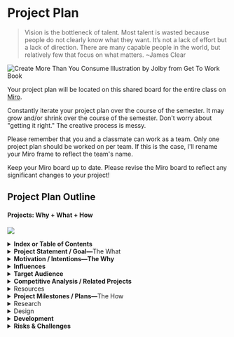 # Project Plan

> Vision is the bottleneck of talent. Most talent is wasted because people do not clearly know what they want. It’s not a lack of effort but a lack of direction. There are many capable people in the world, but relatively few that focus on what matters. \~James Clear

![Create More Than You Consume Illustration by Jolby from Get To Work Book](<../../.gitbook/assets/GETTOWORKBOOK\_create more than you consume.jpg>)

Your project plan will be located on this shared board for the entire class on [Miro](https://miro.com/app/board/uXjVOWb7kyo=/).

Constantly iterate your project plan over the course of the semester. It may grow and/or shrink over the course of the semester. Don't worry about "getting it right." The creative process is messy.

Please remember that you and a classmate can work as a team. Only one project plan should be worked on per team. If this is the case, I'll rename your Miro frame to reflect the team's name.

Keep your Miro board up to date. Please revise the Miro board to reflect any significant changes to your project!&#x20;

## Project Plan Outline

#### Projects: Why + What + How

![](<../../.gitbook/assets/bullet journal plans goals intentions.jpeg>)

<details>

<summary><strong>Index or Table of Contents</strong></summary>

* **Project Statement / Goal—**The What&#x20;
* **Motivation / Intentions—The Why**
* **Influences**
* **Target Audience**
* **Competitive Analysis / Related Projects**
* **Resources**
* **Project Milestones / Plans—**The How
* **Research**
* **Design**
* **Development**
* **Risks and Challenges**

</details>

<details>

<summary><strong>Project Statement / Goal—</strong>The What </summary>

* What is your project about?

<!---->

* What are your project's theme(s) or conceptual underpinnings? (Think 1 to 3 hashtags.)

<!---->

* What is your project's "elevator pitch"? Think phrase or 1 sentence maximum.

<!---->

* What is your short, project description? Write a 200-300 word paragraph that addresses four of the five essential questions:
  * why (see motivation/intentions and influences below)
  * what (see related projects, research, design, and development below)
  * who (see target audience below) and
  * how (see resources, project milestones/plans, and risks & challenges below) about your project.

</details>

<details>

<summary><strong>Motivation / Intentions—The Why</strong></summary>

_An intention is a commitment to a process._

* Why are you doing this project?

<!---->

* What are you exploring or discovering here? What questions are you asking? Do you love your idea? Does it feel right on instinct? Are you willing to commit to this project? Are you willing to live, sleep, and eat with this project?

<!---->

* Show and discuss prior work as evidence of your ability to engage in this project.

</details>

<details>

<summary><strong>Influences</strong></summary>

* List other artists, designers, creative technologists, and/or entrepreneurs & their work that influences your work.

<!---->

* Do you remember the course, ideation & prototyping? What are your \*\*inputs\*\*? (i.e. books, articles, videos, exhibitions, podcasts, etc.)

</details>

<details>

<summary><strong>Target Audience</strong></summary>

* Who is this project for? Please note that everyone is not a valid answer. Target is the keyword here.

<!---->

* Who cares? Who will care? Who is your target audience?

<!---->

* What do you want your target audience to experience when they interact with your project?

</details>

<details>

<summary><strong>Competitive Analysis / Related Projects</strong></summary>

* Compare and contrast at least 3 similar projects by other artists, designers, or creative technologists to yours.

<!---->

* Who or what are your competitors? How will it be positioned (branding) and differentiated (market and competitors or like works)?

</details>

<details>

<summary>Resources</summary>

Including, but not limited to:

* List of Collaborators, Participants, Advisors, and "Outside" critics (People and their roles).
  * Be Specific. First & Last Names and URLs if available
* Materials & Vendors List
  * Include URLs or physical addresses if necessary
* Technical requirements
  * Software and hardware
* Budget
  * Include materials costs, software/hardware costs, work for hire costs, shipping costs

You should decide what kinds of resources are most appropriate for your project. (What assets do you require?)

</details>

<details>

<summary><strong>Project Milestones / Plans—</strong>The How</summary>

_A plan is the definition of a process._\
__\
__How are you achieving this?

* Break down your milestones into actionable tasks using a system of your choice. I highly recommend [Personal Kanban](http://personalkanban.com). Another system that is popular with students is the [Bullet Journal](https://bulletjournal.com/pages/learn). However, neither is required if you have another system with prioritization as a focus. If you do have another system, please share it with the instructor.
* All actionable tasks should start with a verb (i.e. write, call, email, build, code, collect, etc.), and can be completed in a day.
* Also, be specific with your tasks. (For example, "take 20 photographs" is more explicit than "take photographs". "Take 5 photos of tigers, 5 photos of bears, 5 photos of lizards, and 5 photos of cats" is more explicit than "take 20 photographs".)
* For creating and tracking your milestones and actionable tasks, you don't need a fancy system or tool. Google Docs works just fine. The main thing is whatever you use needs to be editable. However, other tools, besides google docs, that you can use to track your milestones progress are:
  * [Asana](https://asana.com)
    * [Monday](http://monday.com) is an Asana alternative.
  * [Milanote](https://milanote.com)
  * [Notion](https://www.notion.so)
  * [Trello](http://trello.com)
    * [Kanbanery.com](http://kanbanery.com) is a Trello aternative.
  * Moleskine's [Actions](https://moleskinestudio.com/actions/)&#x20;

</details>

<details>

<summary>Research</summary>

Including, but not limited to, brainstorming ([free writing, word lists, and mind maps](../../resources/brainstorming/free-writing-word-lists-and-mind-maps.md), [card sorting technique](../../resources/brainstorming/card\_sorting.md), [SCAMPER technique](http://www.mindtools.com/pages/article/newCT\_02.htm), [storytelling exercise](../../resources/brainstorming/storytelling\_exercise.md), word lists, etc.), readings, screenings / viewings, exhibitions, talks, tech research, material research, visual research, collection, interviews, observation, etc.

* You should decide what kinds of research / reference / influences are most appropriate for your project.

</details>

<details>

<summary>Design</summary>

Including, but not limited to, design sketches, process maps, drawings, wireframes / schematics, storyboards, comps, mood boards, concept boards, screenshots, videos, diagrams, images

* You should decide the most appropriate medium of delivery and which processes are most appropriate for your project.

</details>

<details>

<summary><strong>Development</strong></summary>

**Prototype(s)** – including, but not limited to, exercises, tests, models, maquettes, animatics

* You should know what the concept of a prototype is but, if you do not know, a prototype “is an early sample or model built to test a concept or process or to act as a thing to be replicated or learned from.”
* As a result, a prototype can take on many forms. Essentially, it is your project or aspects of your project in an unfinished form.
* You should decide what kinds of prototype(s) are most appropriate for your project.

&#x20;[**Project Versions**](project\_versions.md)****



The specific parameters and expectations of each version for every student will be individually determined in consultation with the professor.

</details>

<details>

<summary><strong>Risks &#x26; Challenges</strong></summary>

* What are your risks of failure? (lack of tech, time, knowledge, money, etc.) and how will you overcome them?

<!---->

* What are the holes or gaps in your project?

</details>

